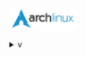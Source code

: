 <p align="left">
  <img src="https://raw.githubusercontent.com/archlinux/.github/main/profile/archlinux-logo-dark-scalable.svg" alt="Arch Linux" width="120"/>
</p>






<details>
  <summary>v</summary>

  ```javascript
  // psychobilly is rockabilly darkside
  // stay true stay psycho!!!!

  const rockabilly = require("./1950s.js");
  const punk = require("./1960s.js");

  function rockabillyPsychosis() {
        const psychobilly = rockabilly + punk;
        return psychobilly;
  }

  const purePsychobilly = rockabillyPsychosis();

